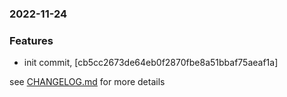 ### 2022-11-24

### Features
+ init commit, [cb5cc2673de64eb0f2870fbe8a51bbaf75aeaf1a]

see <a href='https://github.com/mrjackwills/mealpedant_backup_pi/blob/main/CHANGELOG.md'>CHANGELOG.md</a> for more details
